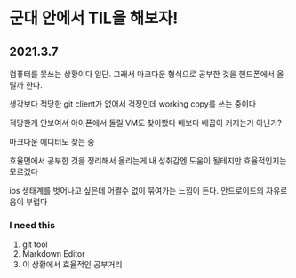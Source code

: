 # 군대 안에서 TIL을 해보자!

## 2021.3.7

컴퓨터를 못쓰는 상황이다 일단. 그래서 마크다운 형식으로 공부한 것을 핸드폰에서 올릴까 한다.

생각보다 적당한 git client가 없어서 걱정인데 working copy를 쓰는 중이다

적당한게 안보여서 아이폰에서 돌릴 VM도 찾아봤다 배보다 배꼽이 커지는거 아닌가?

마크다운 에디터도 찾는 중

효율면에서 공부한 것을 정리해서 올리는게 내 성취감엔 도움이 될테지만 효율적인지는 모르겠다

ios 생태계를 벗어나고 싶은데 어쩔수 없이 묶여가는 느낌이 든다. 안드로이드의 자유로움이 부럽다

### I need this
1. git tool 
2. Markdown Editor
3. 이 상황에서 효율적인 공부거리

